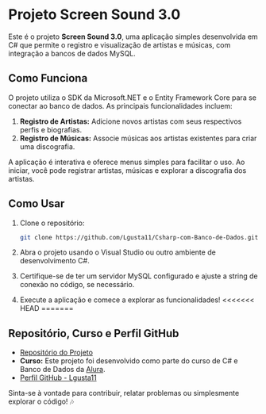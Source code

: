 # Projeto Screen Sound 3.0

Este é o projeto **Screen Sound 3.0**, uma aplicação simples desenvolvida em C# que permite o registro e visualização de artistas e músicas, com integração a bancos de dados MySQL.

## Como Funciona

O projeto utiliza o SDK da Microsoft.NET e o Entity Framework Core para se conectar ao banco de dados. As principais funcionalidades incluem:

1. **Registro de Artistas:** Adicione novos artistas com seus respectivos perfis e biografias.
2. **Registro de Músicas:** Associe músicas aos artistas existentes para criar uma discografia.

A aplicação é interativa e oferece menus simples para facilitar o uso. Ao iniciar, você pode registrar artistas, músicas e explorar a discografia dos artistas.

## Como Usar

1. Clone o repositório:

   ```bash
   git clone https://github.com/Lgusta11/Csharp-com-Banco-de-Dados.git
   ```

2. Abra o projeto usando o Visual Studio ou outro ambiente de desenvolvimento C#.

3. Certifique-se de ter um servidor MySQL configurado e ajuste a string de conexão no código, se necessário.

4. Execute a aplicação e comece a explorar as funcionalidades!
<<<<<<< HEAD
=======


## Repositório, Curso e Perfil GitHub

- [Repositório do Projeto](https://github.com/Lgusta11/Csharp-com-Banco-de-Dados)
- **Curso:** Este projeto foi desenvolvido como parte do curso de C# e Banco de Dados da [Alura](https://www.alura.com.br/).
- [Perfil GitHub - Lgusta11](https://github.com/Lgusta11)

Sinta-se à vontade para contribuir, relatar problemas ou simplesmente explorar o código! 🎶